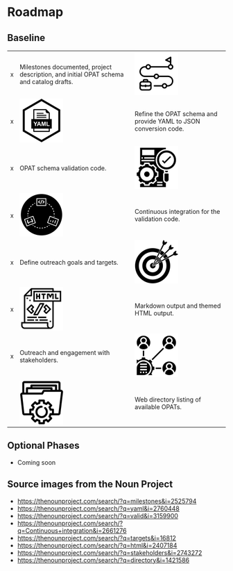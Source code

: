 # Roadmap

## Baseline

<table>
  <tr><td> x </td><td> Milestones documented, project description, and initial OPAT schema and catalog drafts. </td><td> <img src="/docs/images/noun_milestone_2525794.svg" alt="Milestones" width="100"/> </td></tr>
  <tr><td> x </td><td> <img src="/docs/images/noun_yaml_file_document_2760448.svg" alt="YAML File" width="100"/> </td><td> Refine the OPAT schema and provide YAML to JSON conversion code.  </td></tr>
  <tr><td> x </td><td> OPAT schema validation code. </td><td> <img src="/docs/images/noun_construct_validity_3159900.svg" alt="Validated File" width="100"/>  </td></tr>
  <tr><td> x </td><td> <img src="/docs/images/noun_continuous_deployment_2661276.svg" alt="Continuous Integreation" width="100"/> </td><td> Continuous integration for the validation code.  </td></tr>
  <tr><td> x </td><td> Define outreach goals and targets. </td><td> <img src="/docs/images/noun_Target_16812.svg" alt="Targets" width="100"/> </td></tr>
  <tr><td> x </td><td> <img src="/docs/images/noun_html_2407184.svg" alt="Markdown" width="100"/> </td><td> Markdown output and themed HTML output. </td></tr>
  <tr><td> x </td><td> Outreach and engagement with stakeholders. </td><td> <img src="/docs/images/noun_Stakeholders_2743272.svg" alt="Stakeholders" width="100"/>  </td></tr>
  <tr><td>   </td><td> <img src="/docs/images/noun_directory_1421586.svg" alt="Directory tool" width="100"/> </td><td> Web directory listing of available OPATs. </td></tr>
</table>

## Optional Phases

- Coming soon

## Source images from the Noun Project

- https://thenounproject.com/search/?q=milestones&i=2525794
- https://thenounproject.com/search/?q=yaml&i=2760448
- https://thenounproject.com/search/?q=valid&i=3159900
- https://thenounproject.com/search/?q=Continuous+integration&i=2661276
- https://thenounproject.com/search/?q=targets&i=16812
- https://thenounproject.com/search/?q=html&i=2407184
- https://thenounproject.com/search/?q=stakeholders&i=2743272
- https://thenounproject.com/search/?q=directory&i=1421586
